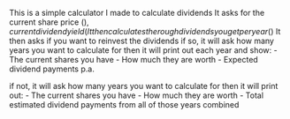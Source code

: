 This is a simple calculator I made to calculate dividends
It asks for the current share price ($), current dividend yield (%), and the number of shares you own.
It then calculates the rough dividends you get per year ($)
It then asks if you want to reinvest the dividends
  if so, it will ask how many years you want to calculate for
  then it will print out each year and show:
    - The current shares you have
    - How much they are worth
    - Expected dividend payments p.a.

  if not, it will ask how many years you want to calculate for
  then it will print out:
    - The current shares you have
    - How much they are worth
    - Total estimated dividend payments from all of those years combined

